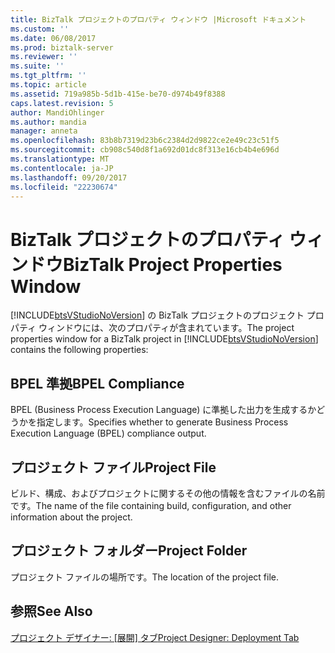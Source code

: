 ```yaml
---
title: BizTalk プロジェクトのプロパティ ウィンドウ |Microsoft ドキュメント
ms.custom: ''
ms.date: 06/08/2017
ms.prod: biztalk-server
ms.reviewer: ''
ms.suite: ''
ms.tgt_pltfrm: ''
ms.topic: article
ms.assetid: 719a985b-5d1b-415e-be70-d974b49f8388
caps.latest.revision: 5
author: MandiOhlinger
ms.author: mandia
manager: anneta
ms.openlocfilehash: 83b8b7319d23b6c2384d2d9822ce2e49c23c51f5
ms.sourcegitcommit: cb908c540d8f1a692d01dc8f313e16cb4b4e696d
ms.translationtype: MT
ms.contentlocale: ja-JP
ms.lasthandoff: 09/20/2017
ms.locfileid: "22230674"
---
```

# <a name="biztalk-project-properties-window"></a><span data-ttu-id="8fa53-102">BizTalk プロジェクトのプロパティ ウィンドウ</span><span class="sxs-lookup"><span data-stu-id="8fa53-102">BizTalk Project Properties Window</span></span>
<span data-ttu-id="8fa53-103">[!INCLUDE[btsVStudioNoVersion](../includes/btsvstudionoversion-md.md)] の BizTalk プロジェクトのプロジェクト プロパティ ウィンドウには、次のプロパティが含まれています。</span><span class="sxs-lookup"><span data-stu-id="8fa53-103">The project properties window for a BizTalk project in [!INCLUDE[btsVStudioNoVersion](../includes/btsvstudionoversion-md.md)] contains the following properties:</span></span>  
  
## <a name="bpel-compliance"></a><span data-ttu-id="8fa53-104">BPEL 準拠</span><span class="sxs-lookup"><span data-stu-id="8fa53-104">BPEL Compliance</span></span>  
 <span data-ttu-id="8fa53-105">BPEL (Business Process Execution Language) に準拠した出力を生成するかどうかを指定します。</span><span class="sxs-lookup"><span data-stu-id="8fa53-105">Specifies whether to generate Business Process Execution Language (BPEL) compliance output.</span></span>  
  
## <a name="project-file"></a><span data-ttu-id="8fa53-106">プロジェクト ファイル</span><span class="sxs-lookup"><span data-stu-id="8fa53-106">Project File</span></span>  
 <span data-ttu-id="8fa53-107">ビルド、構成、およびプロジェクトに関するその他の情報を含むファイルの名前です。</span><span class="sxs-lookup"><span data-stu-id="8fa53-107">The name of the file containing build, configuration, and other information about the project.</span></span>  
  
## <a name="project-folder"></a><span data-ttu-id="8fa53-108">プロジェクト フォルダー</span><span class="sxs-lookup"><span data-stu-id="8fa53-108">Project Folder</span></span>  
 <span data-ttu-id="8fa53-109">プロジェクト ファイルの場所です。</span><span class="sxs-lookup"><span data-stu-id="8fa53-109">The location of the project file.</span></span>  
  
## <a name="see-also"></a><span data-ttu-id="8fa53-110">参照</span><span class="sxs-lookup"><span data-stu-id="8fa53-110">See Also</span></span>  
 <span data-ttu-id="8fa53-111">[プロジェクト デザイナー: [展開] タブ](../core/project-designer-deployment-tab.md)</span><span class="sxs-lookup"><span data-stu-id="8fa53-111">[Project Designer: Deployment Tab](../core/project-designer-deployment-tab.md)</span></span>